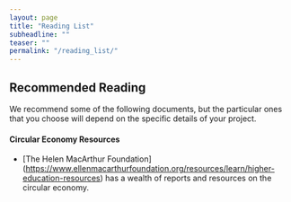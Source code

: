 ```yaml
---
layout: page
title: "Reading List"
subheadline: ""
teaser: ""
permalink: "/reading_list/"
---
```


## <a name="essential">Recommended Reading</a>

We recommend some of the following documents, but the particular ones that you choose will depend on the specific details of your project.

#### Circular Economy Resources

* [The Helen MacArthur Foundation] (https://www.ellenmacarthurfoundation.org/resources/learn/higher-education-resources) has a wealth of reports and resources on the circular economy.
